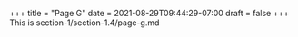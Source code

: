 +++
title = "Page G"
date = 2021-08-29T09:44:29-07:00
draft = false
+++
This is section-1/section-1.4/page-g.md
